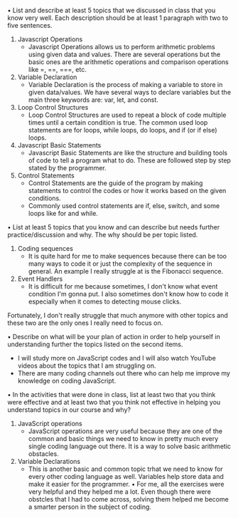• List and describe at least 5 topics that we discussed in class that you know very well. Each description should be at least 1 paragraph with two to five sentences.
  1. Javascript Operations
     - Javascript Operations allows us to perform arithmetic problems using given data and values.
       There are several operations but the basic ones are the arithmetic operations and comparison operations like =, ==, ===, etc.
  2. Variable Declaration
     - Variable Declaration is the process of making a variable to store in given data/values.
       We have several ways to declare variables but the main three keywords are: var, let, and const.
  3. Loop Control Structures
     - Loop Control Structures are used to repeat a block of code multiple times until a certain condition is true.
       The common used loop statements are for loops, while loops, do loops, and if (or if else) loops.
  4. Javascript Basic Statements
     - Javascript Basic Statements are like the structure and building tools of code to tell a program what to do.
       These are followed step by step stated by the programmer.
  5. Control Statements
     - Control Statements are the guide of the program by making statements to control the codes or how it works based on the given conditions.
     - Commonly used control statements are if, else, switch, and some loops like for and while.

• List at least 5 topics that you know and can describe but needs further practice/discussion and why. The why should be per topic listed.  
1. Coding sequences
   - It is quite hard for me to make sequences because there can be too many ways to code it or just the complexity of the sequence in general.
     An example I really struggle at is the Fibonacci sequence.
2. Event Handlers
   - It is difficult for me because sometimes, I don't know what event condition I'm gonna put.
     I also sometimes don't know how to code it especially when it comes to detecting mouse clicks.

Fortunately, I don't really struggle that much anymore with other topics and these two are the only ones I really need to focus on.

• Describe on what will be your plan of action in order to help yourself in understanding further the topics listed on the second items.
  - I will study more on JavaScript codes and I will also watch YouTube videos about the topics that I am struggling on.
  - There are many coding channels out there who can help me improve my knowledge on coding JavaScript.

• In the activities that were done in class, list at least two that you think were effective and at least two that you think not effective in helping you understand topics in our course and why?
  1. JavaScript operations
     - JavaScript operations are very useful because they are one of the common and basic things we need to know in pretty much every single coding language out there. It is a way to solve basic arithmetic obstacles.
  3. Variable Declarations
     - This is another basic and common topic trhat we need to know for every other coding language as well. Variables help store data and make it easier for the programmer.
  • For me, all the exercises were very helpful and they helped me a lot. Even though there were obstcles that I had to come across, solving them helped me become a smarter person in the subject of coding.

